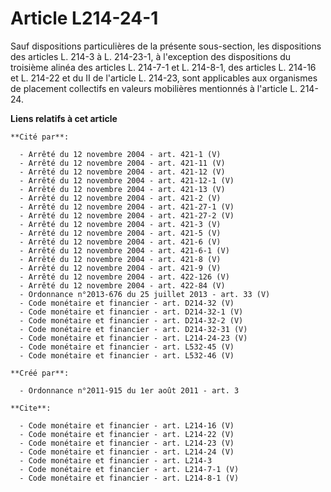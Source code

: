 # Article L214-24-1

Sauf dispositions particulières de la présente sous-section, les dispositions des articles L. 214-3 à L. 214-23-1, à
l'exception des dispositions du troisième alinéa des articles L. 214-7-1 et L. 214-8-1, des articles L. 214-16 et L. 214-22
et du II de l'article L. 214-23, sont applicables aux organismes de placement collectifs en valeurs mobilières mentionnés à
l'article L. 214-24.

**Liens relatifs à cet article**

	**Cité par**:

	  - Arrêté du 12 novembre 2004 - art. 421-1 (V)
	  - Arrêté du 12 novembre 2004 - art. 421-11 (V)
	  - Arrêté du 12 novembre 2004 - art. 421-12 (V)
	  - Arrêté du 12 novembre 2004 - art. 421-12-1 (V)
	  - Arrêté du 12 novembre 2004 - art. 421-13 (V)
	  - Arrêté du 12 novembre 2004 - art. 421-2 (V)
	  - Arrêté du 12 novembre 2004 - art. 421-27-1 (V)
	  - Arrêté du 12 novembre 2004 - art. 421-27-2 (V)
	  - Arrêté du 12 novembre 2004 - art. 421-3 (V)
	  - Arrêté du 12 novembre 2004 - art. 421-5 (V)
	  - Arrêté du 12 novembre 2004 - art. 421-6 (V)
	  - Arrêté du 12 novembre 2004 - art. 421-6-1 (V)
	  - Arrêté du 12 novembre 2004 - art. 421-8 (V)
	  - Arrêté du 12 novembre 2004 - art. 421-9 (V)
	  - Arrêté du 12 novembre 2004 - art. 422-126 (V)
	  - Arrêté du 12 novembre 2004 - art. 422-84 (V)
	  - Ordonnance n°2013-676 du 25 juillet 2013 - art. 33 (V)
	  - Code monétaire et financier - art. D214-32 (V)
	  - Code monétaire et financier - art. D214-32-1 (V)
	  - Code monétaire et financier - art. D214-32-2 (V)
	  - Code monétaire et financier - art. D214-32-31 (V)
	  - Code monétaire et financier - art. L214-24-23 (V)
	  - Code monétaire et financier - art. L532-45 (V)
	  - Code monétaire et financier - art. L532-46 (V)

	**Créé par**:

	  - Ordonnance n°2011-915 du 1er août 2011 - art. 3

	**Cite**:

	  - Code monétaire et financier - art. L214-16 (V)
	  - Code monétaire et financier - art. L214-22 (V)
	  - Code monétaire et financier - art. L214-23 (V)
	  - Code monétaire et financier - art. L214-24 (V)
	  - Code monétaire et financier - art. L214-3
	  - Code monétaire et financier - art. L214-7-1 (V)
	  - Code monétaire et financier - art. L214-8-1 (V)
